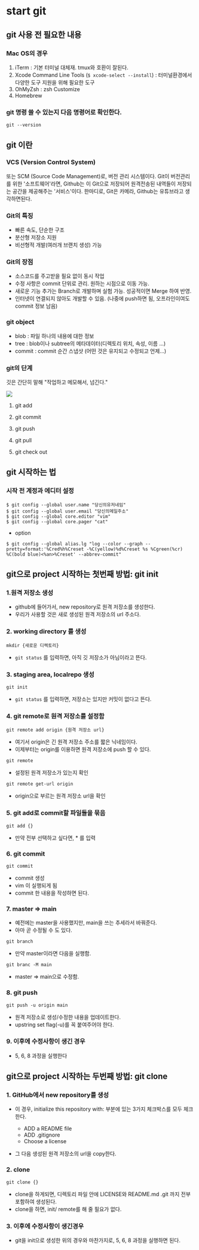 # start git


## git 사용 전 필요한 내용

### Mac OS의 경우

1. iTerm : 기본 터미널 대체재. tmux와 호환이 잘된다.
2. Xcode Command Line Tools (`$ xcode-select --install`) : 터미널환경에서 다양한 도구 지원을 위해 필요한 도구
3. OhMyZsh : zsh Customize
4. Homebrew

### git 명령 쓸 수 있는지 다음 명령어로 확인한다.
`git --version`





## git 이란

### VCS (Version Control System)
또는 SCM (Source Code Management)로, 버전 관리 시스템이다.
Git이 버전관리를 위한 '소프트웨어'라면, Github는 이 Git으로 저장되어 원격전송된 내역들이 저장되는 공간을 제공해주는 '서비스'이다. 한마디로, Git은 카메라, Github는 유튜브라고 생각하면된다.

### Git의 특징

- 빠른 속도, 단순한 구조
- 분산형 저장소 지원
- 비선형적 개발(여러개 브랜치 생성) 가능

### Git의 장점

- 소스코드를 주고받을 필요 없이 동시 작업
- 수정 사항은 commit 단위로 관리. 원하는 시점으로 이동 가능.
- 새로운 기능 추가는 Branch로 개발하며 실험 가능. 성공적이면 Merge 하여 반영.
- 인터넷이 연결되지 않아도 개발할 수 있음. (나중에 push하면 됨, 오프라인이여도 commit 정보 남음)


### git object
- blob : 파일 하나의 내용에 대한 정보
- tree : blob이나 subtree의 메타데이터(디렉토리 위치, 속성, 이름 ...)
- commit : commit 순간 스냅샷 (어떤 것은 유지되고 수정되고 언제...)


### git의 단계

깃은 간단히 말해 "작업하고 메모해서, 넘긴다."

![](https://s3-ap-northeast-2.amazonaws.com/opentutorials-user-file/module/3963/10395.png)

1. git add
2. git commit
3. git push

4. git pull
5. git check out





## git 시작하는 법

### 시작 전 계정과 에디터 설정

```
$ git config --global user.name "당신의유저네임"
$ git config --global user.email "당신의메일주소"
$ git config --global core.editor "vim"
$ git config --global core.pager "cat"
```

- option
```
$ git config --global alias.lg "log --color --graph --pretty=format:'%Cred%h%Creset -%C(yellow)%d%Creset %s %Cgreen(%cr) %C(bold blue)<%an>%Creset' --abbrev-commit"
```





## git으로 project 시작하는 첫번째 방법: git init


### 1.원격 저장소 생성

- github에 들어가서, new repository로 원격 저장소를 생성한다.
- 우리가 사용할 것은 새로 생성된 원격 저장소의 url 주소다.


### 2. working directory 를 생성

`mkdir {새로운 디렉토리}`

- `git status` 를 입력하면, 아직 깃 저장소가 아님이라고 뜬다.


### 3. staging area, localrepo 생성

`git init`

- `git status` 를 입력하면, 저장소는 있지만 커밋이 없다고 뜬다.


### 4. git remote로 원격 저장소를 설정함

`git remote add origin {원격 저장소 url}`

- 여기서 origin은 긴 원격 저장소 주소를 짧은 닉네임이다. 
- 이제부터는 origin를 이용하면 원격 저장소에 push 할 수 있다.


`git remote`

- 설정된 원격 저장소가 있는지 확인


`git remote get-url origin`

- origin으로 부르는 원격 저장소 url을 확인



### 5. git add로 commit할 파일들을 묶음

`git add {}`

- 만약 전부 선택하고 싶다면, * 를 입력


### 6. git commit

`git commit`

- commit 생성
- vim 이 실행되게 됨
- commit 한 내용을 작성하면 된다.


### 7. master => main

- 예전에는 master을 사용했지만, main을 쓰는 추세라서 바꿔준다.
- 아마 곧 수정될 수 도 있다.

`git branch`
- 만약 master이라면 다음을 실행함.


`git branc -M main`
- master => main으로 수정함.


### 8. git push

`git push -u origin main`

- 원격 저장소로 생성/수정한 내용을 업데이트한다.
- upstring set flag(-u)를 꼭 붙여주어야 한다.


### 9. 이후에 수정사항이 생긴 경우

- 5, 6, 8 과정을 실행한다





## git으로 project 시작하는 두번째 방법: git clone



### 1. GitHub에서 new repository를 생성

- 이 경우, initialize this repository with: 부분에 있는 3가지 체크박스를 모두 체크한다.
	- ADD a README file
	- ADD .gitignore
	- Choose a license

- 그 다음 생성된 원격 저장소의 url을 copy한다.


### 2. clone

`git clone {}`

- clone을 하게되면, 디렉토리 파일 안에 LICENSE와 README.md .git 까지 전부 포함하여 생성된다.
- clone을 하면, init/ remote를 해 줄 필요가 없다.


### 3. 이후에 수정사항이 생긴경우

- git을 init으로 생성한 위의 경우와 마찬가지로, 5, 6, 8 과정을 실행하면 된다. 







